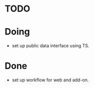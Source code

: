 
# TODO

# Doing

- set up public data interface using TS.

# Done

- set up workflow for web and add-on.